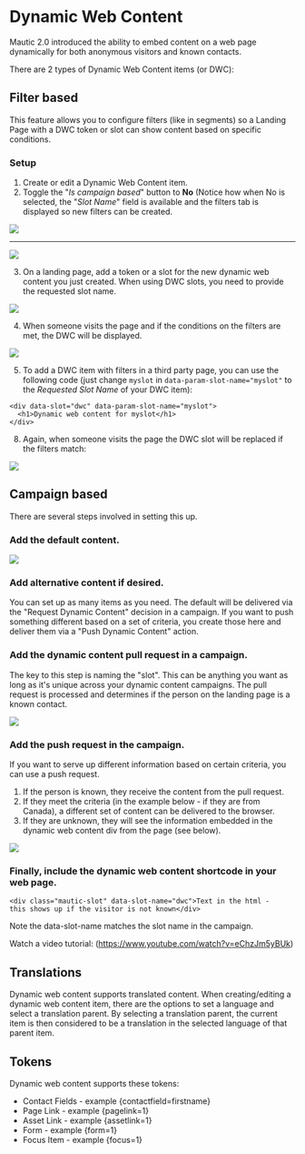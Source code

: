 # Dynamic Web Content

Mautic 2.0 introduced the ability to embed content on a web page dynamically for both anonymous visitors and known contacts.

There are 2 types of Dynamic Web Content items (or DWC):
## Filter based
This feature allows you to configure filters (like in segments) so a Landing Page with a DWC token or slot can show content based on specific conditions.

### Setup
1. Create or edit a Dynamic Web Content item.
2. Toggle the "*Is campaign based*" button to **No** (Notice how when No is selected, the "*Slot Name*" field is available and the filters tab is displayed so new filters can be created.

![](/dwc/media/form.jpg)

----

![](/dwc/media/filters.jpg)

3. On a landing page, add a token or a slot for the new dynamic web content you just created. When using DWC slots, you need to provide the requested slot name.

![](/dwc/media/builder.jpg)

4. When someone visits the page and if the conditions on the filters are met, the DWC will be displayed.

![](/dwc/media/page.jpg)

5. To add a DWC item with filters in a third party page, you can use the following code (just change `myslot` in `data-param-slot-name="myslot"` to the *Requested Slot Name* of your DWC item):
```
<div data-slot="dwc" data-param-slot-name="myslot">
  <h1>Dynamic web content for myslot</h1>
</div>
```

8. Again, when someone visits the page the DWC slot will be replaced if the filters match:

![](/dwc/media/third.jpg)

## Campaign based
There are several steps involved in setting this up.

### Add the default content.
![](/dwc/media/dwc-default.jpg)

### Add alternative content if desired.
You can set up as many items as you need.  The default will be delivered via the "Request Dynamic Content" decision in a campaign.  If you want to push something different based on a set of criteria, you create those here and deliver them via a "Push Dynamic Content" action.

### Add the dynamic content pull request in a campaign.
The key to this step is naming the "slot".  This can be anything you want as long as it's unique across your dynamic content campaigns.  The pull request is processed and determines if the person on the landing page is a known contact.

![](/dwc/media/dwc-pull-request.jpg)

### Add the push request in the campaign.
If you want to serve up different information based on certain criteria, you can use a push request.  
1.  If the person is known, they receive the content from the pull request.  
2.  If they meet the criteria (in the example below - if they are from Canada), a different set of content can be delivered to the browser.  
3.  If they are unknown, they will see the information embedded in the dynamic web content div from the page (see below).

![](/dwc/media/dwc-push.jpg)

### Finally, include the dynamic web content shortcode in your web page.
```
<div class="mautic-slot" data-slot-name="dwc">Text in the html - 
this shows up if the visitor is not known</div>
```
Note the data-slot-name matches the slot name in the campaign.

Watch a video tutorial:  (https://www.youtube.com/watch?v=eChzJm5yBUk)

## Translations

Dynamic web content supports translated content. When creating/editing a dynamic web content item, there are the options to set a language and select a translation parent. By selecting a translation parent, the current item is then considered to be a translation in the selected language of that parent item.
 
## Tokens

Dynamic web content supports these tokens:

- Contact Fields - example {contactfield=firstname}
- Page Link - example {pagelink=1}
- Asset Link - example {assetlink=1}
- Form - example {form=1}
- Focus Item - example {focus=1}
